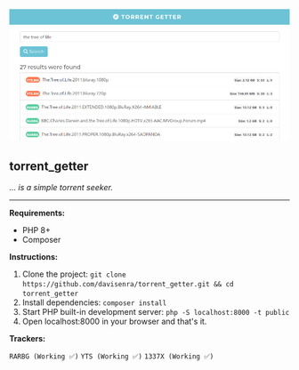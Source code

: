 <div align="center">
  <img src="https://raw.githubusercontent.com/davisenra/torrent_getter/main/public/Screenshot.png">
</div>

## torrent_getter
*... is a simple torrent seeker.*

---

**Requirements:**

* PHP 8+
* Composer

**Instructions:**

1. Clone the project: ```git clone https://github.com/davisenra/torrent_getter.git && cd torrent_getter```
2. Install dependencies: ```composer install```
3. Start PHP built-in development server: ```php -S localhost:8000 -t public```
4. Open localhost:8000 in your browser and that's it.

**Trackers:**

```RARBG (Working ✅)```
```YTS (Working ✅)```
```1337X (Working ✅)```
